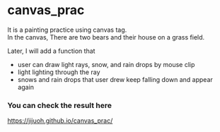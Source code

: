 # canvas_prac
It is a painting practice using canvas tag. <br>
In the canvas, There are two bears and their house on a grass field.

Later, 
I will add a function that 
- user can draw light rays, snow, and rain drops by mouse clip
- light lighting through the ray
- snows and rain drops that user drew keep falling down and appear again 

### You can check the result here
https://jijuoh.github.io/canvas_prac/
